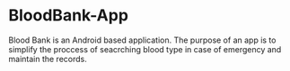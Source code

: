 # BloodBank-App
Blood Bank is an Android based application. The purpose of an app is to simplify the proccess of seacrching blood type in case of emergency and maintain the records. 
